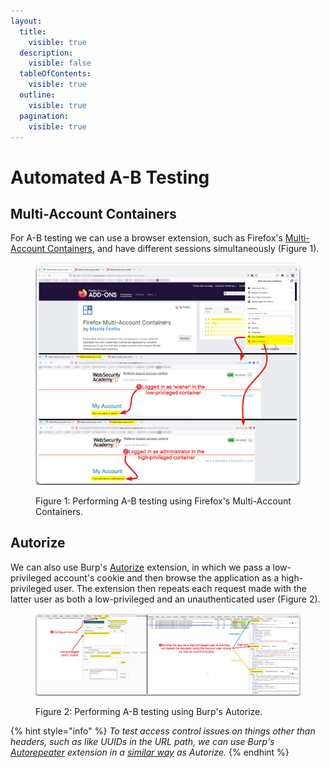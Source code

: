 ```yaml
---
layout:
  title:
    visible: true
  description:
    visible: false
  tableOfContents:
    visible: true
  outline:
    visible: true
  pagination:
    visible: true
---
```


# Automated A-B Testing

## Multi-Account Containers <a href="#multi-account-containers" id="multi-account-containers"></a>

For A-B testing we can use a browser extension, such as Firefox's [Multi-Account Containers](https://addons.mozilla.org/en-GB/firefox/addon/multi-account-containers/), and have different sessions simultaneously (Figure 1).

<figure><img src="../../.gitbook/assets/web_auth_a-b_testing_1.png" alt=""><figcaption><p>Figure 1: Performing A-B testing using Firefox's Multi-Account Containers.</p></figcaption></figure>

## Autorize <a href="#autorize" id="autorize"></a>

We can also use Burp's [Autorize](https://portswigger.net/bappstore/f9bbac8c4acf4aefa4d7dc92a991af2f) extension, in which we pass a low-privileged account's cookie and then browse the application as a high-privileged user. The extension then repeats each request made with the latter user as both a low-privileged and an unauthenticated user (Figure 2).

<figure><img src="../../.gitbook/assets/web_auth_a-b_testing_2.png" alt=""><figcaption><p>Figure 2: Performing A-B testing using Burp's Autorize.</p></figcaption></figure>

{% hint style="info" %}
_To test access control issues on things other than headers, such as like UUIDs in the URL path, we can use Burp's_ [_Autorepeater_](https://portswigger.net/bappstore/f89f2837c22c4ab4b772f31522647ed8) _extension in a_ [_similar way_](https://youtu.be/3K1-a7dnA60?t=351) _as Autorize._
{% endhint %}
